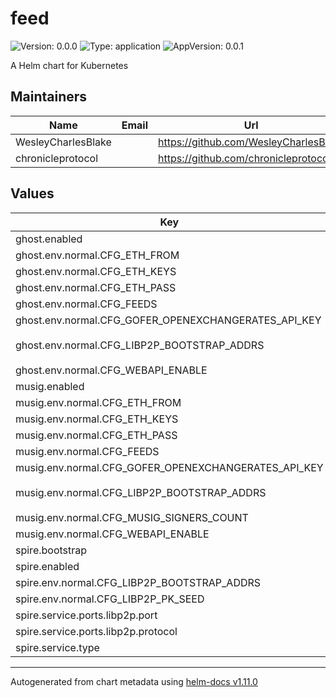 # feed

![Version: 0.0.0](https://img.shields.io/badge/Version-0.0.0-informational?style=flat-square) ![Type: application](https://img.shields.io/badge/Type-application-informational?style=flat-square) ![AppVersion: 0.0.1](https://img.shields.io/badge/AppVersion-0.0.1-informational?style=flat-square)

A Helm chart for Kubernetes

## Maintainers

| Name | Email | Url |
| ---- | ------ | --- |
| WesleyCharlesBlake |  | <https://github.com/WesleyCharlesBlake> |
| chronicleprotocol |  | <https://github.com/chronicleprotocol> |

## Values

| Key | Type | Default | Description |
|-----|------|---------|-------------|
| ghost.enabled | bool | `true` |  |
| ghost.env.normal.CFG_ETH_FROM | string | `""` |  |
| ghost.env.normal.CFG_ETH_KEYS | string | `""` |  |
| ghost.env.normal.CFG_ETH_PASS | string | `""` |  |
| ghost.env.normal.CFG_FEEDS | string | `""` |  |
| ghost.env.normal.CFG_GOFER_OPENEXCHANGERATES_API_KEY | string | `nil` |  |
| ghost.env.normal.CFG_LIBP2P_BOOTSTRAP_ADDRS | string | `"/dns4/<bootstrap-hostname>/tcp/8000/p2p/<libp2p-pub-key>"` |  |
| ghost.env.normal.CFG_WEBAPI_ENABLE | int | `0` |  |
| musig.enabled | bool | `true` |  |
| musig.env.normal.CFG_ETH_FROM | string | `""` |  |
| musig.env.normal.CFG_ETH_KEYS | string | `""` |  |
| musig.env.normal.CFG_ETH_PASS | string | `""` |  |
| musig.env.normal.CFG_FEEDS | string | `""` |  |
| musig.env.normal.CFG_GOFER_OPENEXCHANGERATES_API_KEY | string | `nil` |  |
| musig.env.normal.CFG_LIBP2P_BOOTSTRAP_ADDRS | string | `"/dns4/<bootstrap-hostname>/tcp/8000/p2p/<libp2p-pub-key>"` |  |
| musig.env.normal.CFG_MUSIG_SIGNERS_COUNT | int | `3` |  |
| musig.env.normal.CFG_WEBAPI_ENABLE | int | `0` |  |
| spire.bootstrap | bool | `true` |  |
| spire.enabled | bool | `true` |  |
| spire.env.normal.CFG_LIBP2P_BOOTSTRAP_ADDRS | string | `""` |  |
| spire.env.normal.CFG_LIBP2P_PK_SEED | string | `""` |  |
| spire.service.ports.libp2p.port | int | `8000` |  |
| spire.service.ports.libp2p.protocol | string | `"TCP"` |  |
| spire.service.type | string | `"ClusterIP"` |  |

----------------------------------------------
Autogenerated from chart metadata using [helm-docs v1.11.0](https://github.com/norwoodj/helm-docs/releases/v1.11.0)
